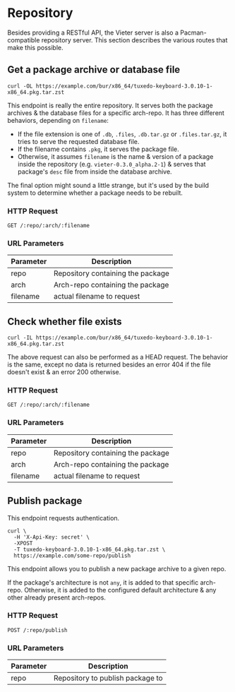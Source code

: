 # Repository

Besides providing a RESTful API, the Vieter server is also a Pacman-compatible
repository server. This section describes the various routes that make this
possible.

## Get a package archive or database file

```shell
curl -OL https://example.com/bur/x86_64/tuxedo-keyboard-3.0.10-1-x86_64.pkg.tar.zst
```

This endpoint is really the entire repository. It serves both the package
archives & the database files for a specific arch-repo. It has three different
behaviors, depending on `filename`:

* If the file extension is one of `.db`, `.files`, `.db.tar.gz` or
  `.files.tar.gz`, it tries to serve the requested database file.
* If the filename contains `.pkg`, it serves the package file.
* Otherwise, it assumes `filename` is the name & version of a package inside
  the repository (e.g. `vieter-0.3.0_alpha.2-1`) & serves that package's `desc`
  file from inside the database archive.

<aside class="notice">

The final option might sound a little strange, but it's used by the build
system to determine whether a package needs to be rebuilt.

</aside>

### HTTP Request

`GET /:repo/:arch/:filename`

### URL Parameters

Parameter | Description
--------- | -----------
repo | Repository containing the package
arch | Arch-repo containing the package
filename | actual filename to request

## Check whether file exists

```shell
curl -IL https://example.com/bur/x86_64/tuxedo-keyboard-3.0.10-1-x86_64.pkg.tar.zst
```

The above request can also be performed as a HEAD request. The behavior is the
same, except no data is returned besides an error 404 if the file doesn't exist
& an error 200 otherwise.

### HTTP Request

`GET /:repo/:arch/:filename`

### URL Parameters

Parameter | Description
--------- | -----------
repo | Repository containing the package
arch | Arch-repo containing the package
filename | actual filename to request

## Publish package

<aside class="notice">

This endpoint requests authentication.

</aside>

```shell
curl \
  -H 'X-Api-Key: secret' \
  -XPOST
  -T tuxedo-keyboard-3.0.10-1-x86_64.pkg.tar.zst \
  https://example.com/some-repo/publish
```

This endpoint allows you to publish a new package archive to a given repo.

If the package's architecture is not `any`, it is added to that specific
arch-repo. Otherwise, it is added to the configured default architecture & any
other already present arch-repos.

### HTTP Request

`POST /:repo/publish`

### URL Parameters

Parameter | Description
--------- | -----------
repo | Repository to publish package to
